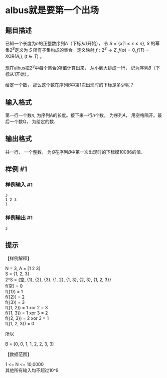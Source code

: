 # albus就是要第一个出场

## 题目描述

已知一个长度为$n$的正整数序列$A$（下标从$1$开始）， 令 $S = \{ x | 1 \le x \le n \}$, $S$ 的幂集$2^S$定义为 $S$ 所有子集构成的集合。定义映射 $f : 2^S \to Z,f(\emptyset) = 0,f(T) = \mathrm{XOR}\{A_t\}, (t \in T)$ 。

现在albus把$2^S$中每个集合的f值计算出来， 从小到大排成一行， 记为序列$B$（下标从$1$开始）。 

给定一个数， 那么这个数在序列$B$中第$1$次出现时的下标是多少呢？

## 输入格式

第一行一个数$n$, 为序列$A$的长度。接下来一行$n$个数， 为序列$A$， 用空格隔开。最后一个数Q， 为给定的数.

## 输出格式

共一行， 一个整数， 为$Q$在序列$B$中第一次出现时的下标模$10086$的值.

## 样例 #1

### 样例输入 #1
```
3
1 2 3
1
```

### 样例输出 #1

```
3
```

## 提示

【样例解释】  

N = 3, A = [1 2 3]  
S = {1, 2, 3}  
2^S = {空, {1}, {2}, {3}, {1, 2}, {1, 3}, {2, 3}, {1, 2, 3}}  
f(空) = 0  
f({1}) = 1  
f({2}) = 2  
f({3}) = 3  
f({1, 2}) = 1 xor 2 = 3  
f({1, 3}) = 1 xor 3 = 2  
f({2, 3}) = 2 xor 3 = 1  
f({1, 2, 3}) = 0  

所以  

B = [0, 0, 1, 1, 2, 2, 3, 3]  

【数据范围】

1 <= N <= 10,0000  
其他所有输入均不超过10^9
